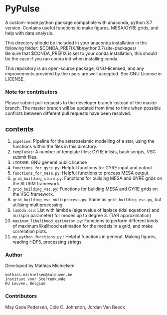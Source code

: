 # PyPulse

A custom-made python package compatible with anaconda, python 3.7 version.
Contains useful functions to make figures, MESA/GYRE grids, and help with data analysis.

This directory should be included in your anaconda installation in the following folder:
$CONDA_PREFIX/lib/python3.7/site-packages/  \
Be sure that $CONDA_PREFIX is set to your conda installation, this should be the case if you ran conda init when installing conda.

This repository is an open-source package, GNU-licensed, and any improvements provided by the users are well accepted. See GNU License in LICENSE.

### Note for contributors
Please submit pull requests to the developer branch instead of the master branch.
The master branch will be updated from time to time when possible conflicts between different pull requests have been resolved.

## contents

1. `pipeline`: Pipeline for the asteroseismic modelling of a star, using the functions within the files in this directory.
1. `templates`: A number of template files; GYRE inlists, bash scripts, VSC submit files.
1. `LICENSE`: GNU general public license
2. `functions_for_gyre.py`: Helpful functions for GYRE input and output.
3. `functions_for_mesa.py`: Helpful functions to process MESA output.
4. `grid_building_slurm.py`: Functions for building MESA and GYRE grids on the SLURM framework.
5. `grid_building_vsc.py`: Functions for building MESA and GYRE grids on the VSC framework.
6. `grid_building_vsc_multiprocess.py`: Same as `grid_building_vsc.py`, but utilising multiprocessing.
7. `lambda.csv`: List with lambda (eigenvalue of laplace tidal equations) and nu (spin parameter) for modes up to degree 3. (TAR approximation)
8. `maximum_likelihood_estimator.py`: Functions to perform different kinds of maximum likelihood estimation for the models in a grid, and make correlation plots.
9. `my_python_functions.py` : Helpful functions in general. Making figures, reading HDF5, processing strings.

### Author
Developed by Mathias Michielsen
```
mathias.michielsen@kuleuven.be
Instituut voor Sterrenkunde
KU Leuven, Belgium
```

### Contributors
May Gade Pedersen, Cole C. Johnston, Jordan Van Beeck
